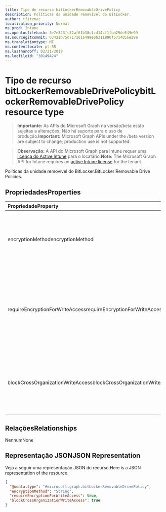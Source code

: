 ```yaml
---
title: Tipo de recurso bitLockerRemovableDrivePolicy
description: Políticas da unidade removível do BitLocker.
author: tfitzmac
localization_priority: Normal
ms.prod: Intune
ms.openlocfilehash: 3e7e343fc32af61b38c1cd14cf1fba29de549e99
ms.sourcegitcommit: 03421b75d717101a499e0b311890f5714056e29e
ms.translationtype: MT
ms.contentlocale: pt-BR
ms.lasthandoff: 02/21/2019
ms.locfileid: "30149424"
---
```

# <a name="bitlockerremovabledrivepolicy-resource-type"></a><span data-ttu-id="4e196-103">Tipo de recurso bitLockerRemovableDrivePolicy</span><span class="sxs-lookup"><span data-stu-id="4e196-103">bitLockerRemovableDrivePolicy resource type</span></span>

> <span data-ttu-id="4e196-104">**Importante:** As APIs do Microsoft Graph na versão/beta estão sujeitas a alterações; Não há suporte para o uso de produção.</span><span class="sxs-lookup"><span data-stu-id="4e196-104">**Important:** Microsoft Graph APIs under the /beta version are subject to change; production use is not supported.</span></span>

> <span data-ttu-id="4e196-105">**Observação:** A API do Microsoft Graph para Intune requer uma [licença do Active Intune](https://go.microsoft.com/fwlink/?linkid=839381) para o locatário.</span><span class="sxs-lookup"><span data-stu-id="4e196-105">**Note:** The Microsoft Graph API for Intune requires an [active Intune license](https://go.microsoft.com/fwlink/?linkid=839381) for the tenant.</span></span>

<span data-ttu-id="4e196-106">Políticas da unidade removível do BitLocker.</span><span class="sxs-lookup"><span data-stu-id="4e196-106">BitLocker Removable Drive Policies.</span></span>

## <a name="properties"></a><span data-ttu-id="4e196-107">Propriedades</span><span class="sxs-lookup"><span data-stu-id="4e196-107">Properties</span></span>
|<span data-ttu-id="4e196-108">Propriedade</span><span class="sxs-lookup"><span data-stu-id="4e196-108">Property</span></span>|<span data-ttu-id="4e196-109">Tipo</span><span class="sxs-lookup"><span data-stu-id="4e196-109">Type</span></span>|<span data-ttu-id="4e196-110">Descrição</span><span class="sxs-lookup"><span data-stu-id="4e196-110">Description</span></span>|
|:---|:---|:---|
|<span data-ttu-id="4e196-111">encryptionMethod</span><span class="sxs-lookup"><span data-stu-id="4e196-111">encryptionMethod</span></span>|[<span data-ttu-id="4e196-112">bitLockerEncryptionMethod</span><span class="sxs-lookup"><span data-stu-id="4e196-112">bitLockerEncryptionMethod</span></span>](../resources/intune-deviceconfig-bitlockerencryptionmethod.md)|<span data-ttu-id="4e196-113">Selecione o método de criptografia para unidades removíveis.</span><span class="sxs-lookup"><span data-stu-id="4e196-113">Select the encryption method for removable  drives.</span></span> <span data-ttu-id="4e196-114">Os valores possíveis são: `aesCbc128`, `aesCbc256`, `xtsAes128`, `xtsAes256`.</span><span class="sxs-lookup"><span data-stu-id="4e196-114">Possible values are: `aesCbc128`, `aesCbc256`, `xtsAes128`, `xtsAes256`.</span></span>|
|<span data-ttu-id="4e196-115">requireEncryptionForWriteAccess</span><span class="sxs-lookup"><span data-stu-id="4e196-115">requireEncryptionForWriteAccess</span></span>|<span data-ttu-id="4e196-116">Boolean</span><span class="sxs-lookup"><span data-stu-id="4e196-116">Boolean</span></span>|<span data-ttu-id="4e196-117">Indica se o acesso de gravação deve ser bloqueado para dispositivos configurados em outra organização.</span><span class="sxs-lookup"><span data-stu-id="4e196-117">Indicates whether to block write access to devices configured in another organization.</span></span>  <span data-ttu-id="4e196-118">Se requireEncryptionForWriteAccess for false, esse valor não será afetado.</span><span class="sxs-lookup"><span data-stu-id="4e196-118">If requireEncryptionForWriteAccess is false, this value does not affect.</span></span>|
|<span data-ttu-id="4e196-119">blockCrossOrganizationWriteAccess</span><span class="sxs-lookup"><span data-stu-id="4e196-119">blockCrossOrganizationWriteAccess</span></span>|<span data-ttu-id="4e196-120">Booliano</span><span class="sxs-lookup"><span data-stu-id="4e196-120">Boolean</span></span>|<span data-ttu-id="4e196-121">Essa configuração de política determina se a proteção BitLocker é necessária para que unidades de dados removíveis sejam graváveis em um computador.</span><span class="sxs-lookup"><span data-stu-id="4e196-121">This policy setting determines whether BitLocker protection is required for removable data drives to be writable on a computer.</span></span>|

## <a name="relationships"></a><span data-ttu-id="4e196-122">Relações</span><span class="sxs-lookup"><span data-stu-id="4e196-122">Relationships</span></span>
<span data-ttu-id="4e196-123">Nenhum</span><span class="sxs-lookup"><span data-stu-id="4e196-123">None</span></span>

## <a name="json-representation"></a><span data-ttu-id="4e196-124">Representação JSON</span><span class="sxs-lookup"><span data-stu-id="4e196-124">JSON Representation</span></span>
<span data-ttu-id="4e196-125">Veja a seguir uma representação JSON do recurso.</span><span class="sxs-lookup"><span data-stu-id="4e196-125">Here is a JSON representation of the resource.</span></span>
<!-- {
  "blockType": "resource",
  "@odata.type": "microsoft.graph.bitLockerRemovableDrivePolicy"
}
-->
``` json
{
  "@odata.type": "#microsoft.graph.bitLockerRemovableDrivePolicy",
  "encryptionMethod": "String",
  "requireEncryptionForWriteAccess": true,
  "blockCrossOrganizationWriteAccess": true
}
```




